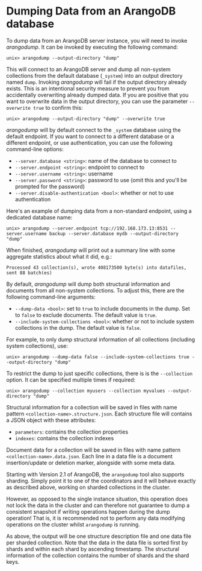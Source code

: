 <a name="dumping_data_from_an_arangodb_database"></a>
# Dumping Data from an ArangoDB database

To dump data from an ArangoDB server instance, you will need to invoke _arangodump_.
It can be invoked by executing the following command:

    unix> arangodump --output-directory "dump"

This will connect to an ArangoDB server and dump all non-system collections from
the default database (`_system`) into an output directory named `dump`.
Invoking _arangodump_ will fail if the output directory already exists. This is
an intentional security measure to prevent you from accidentally overwriting already
dumped data. If you are positive that you want to overwrite data in the output 
directory, you can use the parameter `--overwrite true` to confirm this:

    unix> arangodump --output-directory "dump" --overwrite true

_arangodump_ will by default connect to the `_system` database using the default
endpoint. If you want to connect to a different database or a different endpoint, 
or use authentication, you can use the following command-line options:

- `--server.database <string>`: name of the database to connect to
- `--server.endpoint <string>`: endpoint to connect to
- `--server.username <string>`: username
- `--server.password <string>`: password to use (omit this and you'll be prompted for the
  password)
- `--server.disable-authentication <bool>`: whether or not to use authentication

Here's an example of dumping data from a non-standard endpoint, using a dedicated
database name:

    unix> arangodump --server.endpoint tcp://192.168.173.13:8531 --server.username backup --server.database mydb --output-directory "dump"

When finished, _arangodump_ will print out a summary line with some aggregate 
statistics about what it did, e.g.:

    Processed 43 collection(s), wrote 408173500 byte(s) into datafiles, sent 88 batch(es)

By default, _arangodump_ will dump both structural information and documents from all
non-system collections. To adjust this, there are the following command-line 
arguments:

- `--dump-data <bool>`: set to `true` to include documents in the dump. Set to `false` 
  to exclude documents. The default value is `true`.
- `--include-system-collections <bool>`: whether or not to include system collections
  in the dump. The default value is `false`.
  
For example, to only dump structural information of all collections (including system
collections), use:

    unix> arangodump --dump-data false --include-system-collections true --output-directory "dump"

To restrict the dump to just specific collections, there is is the `--collection` option.
It can be specified multiple times if required:
    
    unix> arangodump --collection myusers --collection myvalues --output-directory "dump"

Structural information for a collection will be saved in files with name pattern 
`<collection-name>.structure.json`. Each structure file will contains a JSON object 
with these attributes:
- `parameters`: contains the collection properties
- `indexes`: contains the collection indexes

Document data for a collection will be saved in files with name pattern 
`<collection-name>.data.json`. Each line in a data file is a document insertion/update or
deletion marker, alongside with some meta data.

Starting with Version 2.1 of ArangoDB, the `arangodump` tool also
supports sharding. Simply point it to one of the coordinators and it
will behave exactly as described above, working on sharded collections
in the cluster.

However, as opposed to the single instance situation, this operation 
does not lock the data in the cluster and can therefore not guarantee
to dump a consistent snapshot if writing operations happen during the
dump operation! That is, it is recommended not to perform any data
modifying operations on the cluster whilst `arangodump` is running.

As above, the output will be one structure description file and one data
file per sharded collection. Note that the data in the data file is
sorted first by shards and within each shard by ascending timestamp. The
structural information of the collection contains the number of shards
and the shard keys.
